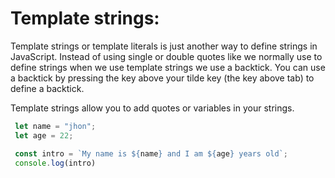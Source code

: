 # Template strings:
Template strings or template literals is just another way to define strings in JavaScript. Instead of using single or double quotes like we normally use to define strings when we use template strings we use a backtick. You can use a backtick by pressing the key above your tilde key (the key above tab) to define a backtick.

Template strings allow you to add quotes or variables in your strings.

```jsx
 let name = "jhon";
 let age = 22;

 const intro = `My name is ${name} and I am ${age} years old`;
 console.log(intro)
```
